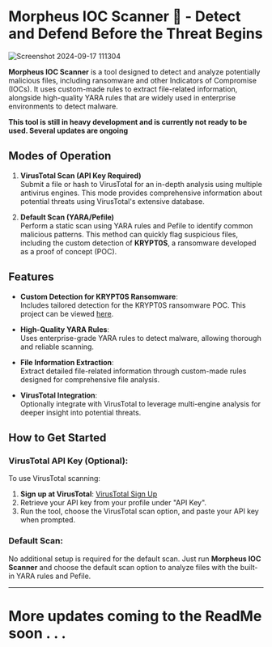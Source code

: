 # Morpheus IOC Scanner 🔎 - Detect and Defend Before the Threat Begins
![Screenshot 2024-09-17 111304](https://github.com/user-attachments/assets/868cbf26-a411-4d1a-98ee-7003b5496d8f)

**Morpheus IOC Scanner** is a tool designed to detect and analyze potentially malicious files, including ransomware and other Indicators of Compromise (IOCs). It uses custom-made rules to extract file-related information, alongside high-quality YARA rules that are widely used in enterprise environments to detect malware.

**This tool is still in heavy development and is currently not ready to be used. Several updates are ongoing**

## Modes of Operation

1. **VirusTotal Scan (API Key Required)**  
   Submit a file or hash to VirusTotal for an in-depth analysis using multiple antivirus engines. This mode provides comprehensive information about potential threats using VirusTotal's extensive database.

2. **Default Scan (YARA/Pefile)**  
   Perform a static scan using YARA rules and Pefile to identify common malicious patterns. This method can quickly flag suspicious files, including the custom detection of **KRYPT0S**, a ransomware developed as a proof of concept (POC).

## Features

- **Custom Detection for KRYPT0S Ransomware**:  
  Includes tailored detection for the KRYPT0S ransomware POC. This project can be viewed [here](https://github.com/phantom0004/KRYPT0S-Ransomware_POC).
  
- **High-Quality YARA Rules**:  
  Uses enterprise-grade YARA rules to detect malware, allowing thorough and reliable scanning.

- **File Information Extraction**:  
  Extract detailed file-related information through custom-made rules designed for comprehensive file analysis.

- **VirusTotal Integration**:  
  Optionally integrate with VirusTotal to leverage multi-engine analysis for deeper insight into potential threats.

## How to Get Started

### VirusTotal API Key (Optional):
To use VirusTotal scanning:
1. **Sign up at VirusTotal**: [VirusTotal Sign Up](https://www.virustotal.com)
2. Retrieve your API key from your profile under "API Key".
3. Run the tool, choose the VirusTotal scan option, and paste your API key when prompted.

### Default Scan:
No additional setup is required for the default scan. Just run **Morpheus IOC Scanner** and choose the default scan option to analyze files with the built-in YARA rules and Pefile.

---

# More updates coming to the ReadMe soon . . .
